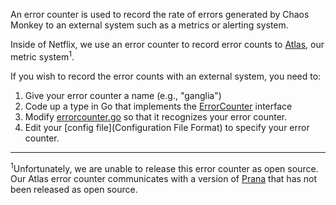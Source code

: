 An error counter is used to record the rate of errors generated by Chaos Monkey
to an external system such as a metrics or alerting system.

Inside of Netflix, we use an error counter to record error counts to [Atlas](https://github.com/netflix/atlas/wiki), our metric system<sup>1</sup>.

If you wish to record the error counts with an external system, you need to:

1. Give your error counter a name (e.g., "ganglia")
1. Code up a type in Go that implements the [ErrorCounter](https://godoc.org/github.com/Netflix/chaosmonkey/#ErrorCounter) interface
1. Modify [errorcounter.go](https://github.com/Netflix/chaosmonkey/blob/master/errorcounter/errorcounter.go) so that it recognizes your error counter.
1. Edit your [config file](Configuration File Format) to specify your error counter.

---

<sup>1</sup>Unfortunately, we are unable to release this error counter as
open source. Our Atlas error counter communicates with a version of
[Prana](https://github.com/Netflix/Prana) that has not been released as open
source.
